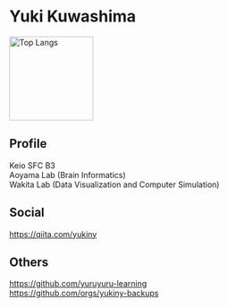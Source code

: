 # Yuki Kuwashima

<p align="left"> 
  <img alt="Top Langs" height="150px" src="https://github-readme-stats.vercel.app/api/top-langs/?username=yukiny0811&layout=compact&show_icons=true&theme=radical&langs_count=8" />
<!--   <img alt="github stats" height="150px" src="https://github-readme-stats.vercel.app/api?username=yukiny0811&count_private=true&theme=radical&show_icons=ture" /> -->
</p>

## Profile
Keio SFC B3   
Aoyama Lab (Brain Informatics)    
Wakita Lab (Data Visualization and Computer Simulation)    

## Social
https://qiita.com/yukiny

## Others
https://github.com/yuruyuru-learning    
https://github.com/orgs/yukiny-backups
